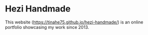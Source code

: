 # Hezi Handmade
This website (https://tinahe75.github.io/hezi-handmade/) is an online portfolio showcasing my work since 2013. 
